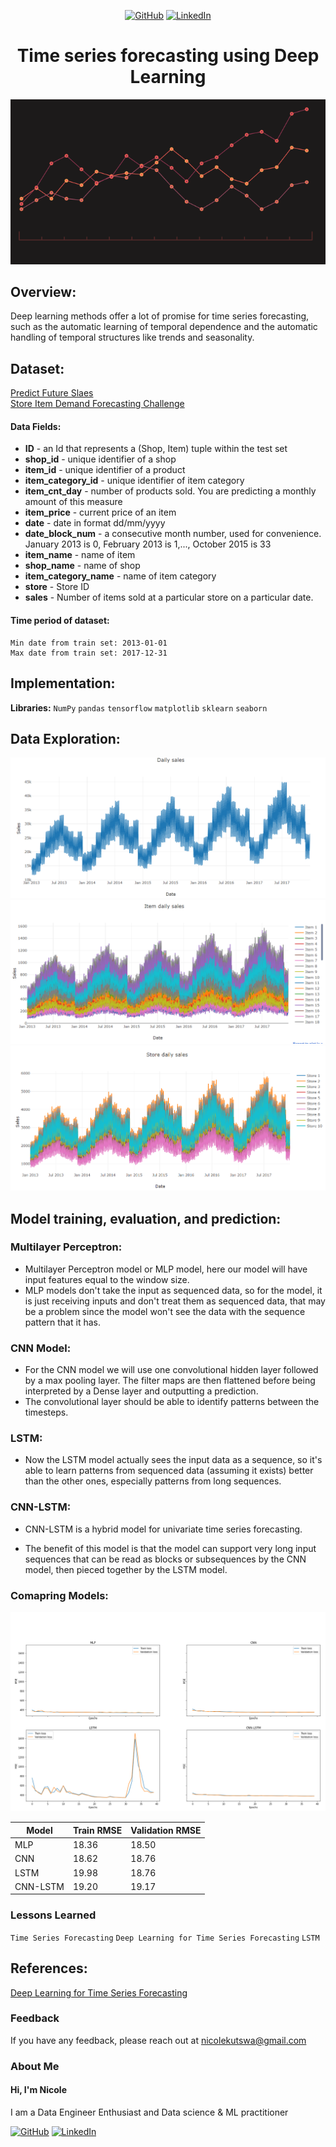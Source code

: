 <div align="center">
  
[![GitHub](https://img.shields.io/badge/GitHub-%20?style=for-the-badge&logo=github&labelColor=black&color=blue)][1]
[![LinkedIn](https://img.shields.io/badge/LinkedIn-%20?style=for-the-badge&logo=linkedin&labelColor=0A66C2&color=blue)][2]

[1]: https://github.com/nicole-kutswa
[2]: https://www.linkedin.com/in/nicole-kutswa/

</div>

# <div align="center">Time series forecasting using Deep Learning</div>
<div align="center"><img src="https://github.com/nicole-kutswa/Time-series-forecasting/blob/main/output/overview.gif?raw=true"></div>



## Overview:
Deep learning methods offer a lot of promise for time series forecasting, such as the automatic learning of temporal dependence and the automatic handling of temporal structures like trends and seasonality.

## Dataset:
[Predict Future Slaes](https://www.kaggle.com/c/competitive-data-science-predict-future-sales)<br>
[Store Item Demand Forecasting Challenge](https://www.kaggle.com/c/competitive-data-science-predict-future-sales/data)
#### Data Fields:
- **ID** - an Id that represents a (Shop, Item) tuple within the test set
- **shop_id** - unique identifier of a shop
- **item_id** - unique identifier of a product
- **item_category_id** - unique identifier of item category
- **item_cnt_day** - number of products sold. You are predicting a monthly amount of this measure
- **item_price** - current price of an item
- **date** - date in format dd/mm/yyyy
- **date_block_num** - a consecutive month number, used for convenience. January 2013 is 0, February 2013 is 1,..., October 2015 is 33
- **item_name** - name of item
- **shop_name** - name of shop
- **item_category_name** - name of item category
- **store** - Store ID
- **sales** - Number of items sold at a particular store on a particular date.

#### Time period of dataset:
```
Min date from train set: 2013-01-01
Max date from train set: 2017-12-31
```

## Implementation:

**Libraries:**  `NumPy` `pandas` `tensorflow` `matplotlib` `sklearn` `seaborn`
## Data Exploration:
<img src="https://github.com/nicole-kutswa/Time-series-forecasting/blob/main/output/overall%20daily%20sales.PNG?raw=true">
<img src="https://github.com/nicole-kutswa/Time-series-forecasting/blob/main/output/item%20daily%20sales.PNG?raw=true">
<img src ="https://github.com/nicole-kutswa/Time-series-forecasting/blob/main/output/store%20sales.PNG?raw=true">

## Model training, evaluation, and prediction:
### Multilayer Perceptron:
- Multilayer Perceptron model or MLP model, here our model will have input features equal to the window size.
- MLP models don't take the input as sequenced data, so for the model, it is just receiving inputs and don't treat them as sequenced data, that may be a problem since the model won't see the data with the sequence pattern that it has.

### CNN Model:
- For the CNN model we will use one convolutional hidden layer followed by a max pooling layer. The filter maps are then flattened before being interpreted by a Dense layer and outputting a prediction.
- The convolutional layer should be able to identify patterns between the timesteps.

### LSTM:
- Now the LSTM model actually sees the input data as a sequence, so it's able to learn patterns from sequenced data (assuming it exists) better than the other ones, especially patterns from long sequences.

### CNN-LSTM:
- CNN-LSTM is a hybrid model for univariate time series forecasting.

- The benefit of this model is that the model can support very long input sequences that can be read as blocks or subsequences by the CNN model, then pieced together by the LSTM model.

### Comapring Models:
<img src ="https://github.com/nicole-kutswa/Time-series-forecasting/blob/main/output/compare%20models.PNG?raw=true">
<br>

| Model             | Train RMSE             | Validation RMSE                                                                |
| ----------------- | -----------------| ------------------------------------------------------------------ |
| MLP | 18.36|  18.50 |
| CNN | 18.62|  18.76 |
| LSTM | 19.98|  18.76 |
| CNN-LSTM| 19.20 |  19.17 |
### Lessons Learned
`Time Series Forecasting`
`Deep Learning for Time Series Forecasting`
`LSTM`

## References:
[Deep Learning for Time Series Forecasting](https://machinelearningmastery.com/how-to-get-started-with-deep-learning-for-time-series-forecasting-7-day-mini-course/)
### Feedback

If you have any feedback, please reach out at nicolekutswa@gmail.com


### About Me
#### Hi, I'm Nicole
I am a Data Engineer Enthusiast and  Data science & ML practitioner

[![GitHub](https://img.shields.io/badge/GitHub-%20?style=for-the-badge&logo=github&labelColor=black&color=blue)][1]
[![LinkedIn](https://img.shields.io/badge/LinkedIn-%20?style=for-the-badge&logo=linkedin&labelColor=0A66C2&color=blue)][2]

[1]: https://github.com/nicole-kutswa
[2]: https://www.linkedin.com/in/nicole-kutswa/
